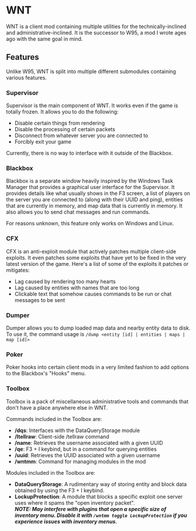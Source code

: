 # WNT
WNT is a client mod containing multiple utilities for the technically-inclined and administrative-inclined. It is the successor to W95, a mod I wrote ages ago with the same goal in mind.

## Features
Unlike W95, WNT is split into multiple different submodules containing various features.

### Supervisor
Supervisor is the main component of WNT. It works even if the game is totally frozen. It allows you to do the following:
* Disable certain things from rendering
* Disable the processing of certain packets
* Disconnect from whatever server you are connected to
* Forcibly exit your game

Currently, there is no way to interface with it outside of the Blackbox.

### Blackbox
Blackbox is a separate window heavily inspired by the Windows Task Manager that provides a graphical user interface for the Supervisor. It provides details like what usually shows in the F3 screen, a list of players on the server you are connected to (along with their UUID and ping), entities that are currently in memory, and map data that is currently in memory. It also allows you to send chat messages and run commands.

For reasons unknown, this feature only works on Windows and Linux.

### CFX
CFX is an anti-exploit module that actively patches multiple client-side exploits. It even patches some exploits that have yet to be fixed in the very latest version of the game. Here's a list of some of the exploits it patches or mitigates:
* Lag caused by rendering too many hearts
* Lag caused by entities with names that are too long
* Clickable text that somehow causes commands to be run or chat messages to be sent

### Dumper
Dumper allows you to dump loaded map data and nearby entity data to disk. To use it, the command usage is `/dump <entity [id] | entities | maps | map [id]>` 

### Poker
Poker hooks into certain client mods in a very limited fashion to add options to the Blackbox's "Hooks" menu.

### Toolbox
Toolbox is a pack of miscellaneous administrative tools and commands that don't have a place anywhere else in WNT.

Commands included in the Toolbox are:
* **/dqs**: Interfaces with the DataQueryStorage module
* **/ltellraw**: Client-side /tellraw command
* **/name**: Retrieves the username associated with a given UUID
* **/qe**: F3 + I keybind, but in a command for querying entities
* **/uuid**: Retrieves the UUID associated with a given username
* **/wntmm**: Command for managing modules in the mod

Modules included in the Toolbox are:
* **DataQueryStorage**: A rudimentary way of storing entity and block data obtained by using the F3 + I keybind.
* **LockupProtection**: A module that blocks a specific exploit one server uses where it spams the "open inventory packet".<br>***NOTE: May interfere with plugins that open a specific size of inventory menu. Disable it with `/wntmm toggle LockupProtection` if you experience issues with inventory menus.***
